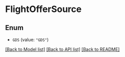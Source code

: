 # FlightOfferSource

## Enum


* `GDS` (value: `"GDS"`)


[[Back to Model list]](../README.md#documentation-for-models) [[Back to API list]](../README.md#documentation-for-api-endpoints) [[Back to README]](../README.md)


